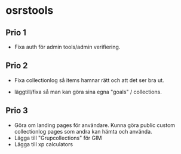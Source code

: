 # osrstools
## Prio 1
* Fixa auth för admin tools/admin verifiering.

## Prio 2
* Fixa collectionlog så items hamnar rätt och att det ser bra ut.

* läggtill/fixa så man kan göra sina egna "goals" / collections.

## Prio 3
* Göra om landing pages för användare. Kunna göra public custom collectionlog pages som andra kan hämta och använda.
* Lägga till "Grupcollections" för GIM
* Lägga till xp calculators
